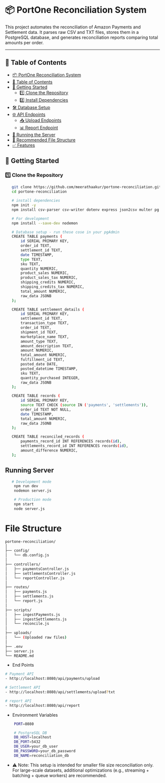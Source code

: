 # 📦 PortOne Reconciliation System

This project automates the reconciliation of Amazon Payments and Settlement data. It parses raw CSV and TXT files, stores them in a PostgreSQL database, and generates reconciliation reports comparing total amounts per order.

---

## 📁 Table of Contents

- [📦 PortOne Reconciliation System](#-portone-reconciliation-system)
- [📁 Table of Contents](#-table-of-contents)
- [🚀 Getting Started](#-getting-started)
  - [1️⃣ Clone the Repository](#1️⃣-clone-the-repository)
  - [2️⃣ Install Dependencies](#2️⃣-install-dependencies)
- [🛠️ Database Setup](#️-database-setup)
- [🌐 API Endpoints](#-api-endpoints)
  - [📥 Upload Endpoints](#-upload-endpoints)
  - [📊 Report Endpoint](#-report-endpoint)
- [🧪 Running the Server](#-running-the-server)
- [📂 Recommended File Structure](#-recommended-file-structure)
- [✅ Features](#-features)

## 🚀 Getting Started

### 1️⃣ Clone the Repository

 ```bash
    git clone https://github.com/meerathaakur/portone-reconciliation.git
    cd portone-reconciliation

    # install dependencies
    npm init -y
    npm install csv-parser csv-writer dotenv express json2csv multer pg readline sequelize

    # For development
    npm install --save-dev nodemon

    # Database setup - run these cose in your pgAdmin
    CREATE TABLE payments (
        id SERIAL PRIMARY KEY,
        order_id TEXT,
        settlement_id TEXT,
        date TIMESTAMP,
        type TEXT,
        sku TEXT,
        quantity NUMERIC,
        product_sales NUMERIC,
        product_sales_tax NUMERIC,
        shipping_credits NUMERIC,
        shipping_credits_tax NUMERIC,
        total_amount NUMERIC,
        raw_data JSONB
    );

    CREATE TABLE settlement_details (
        id SERIAL PRIMARY KEY,
        settlement_id TEXT,
        transaction_type TEXT,
        order_id TEXT,
        shipment_id TEXT,
        marketplace_name TEXT,
        amount_type TEXT,
        amount_description TEXT,
        amount NUMERIC,
        total_amount NUMERIC,
        fulfillment_id TEXT,
        posted_date DATE,
        posted_datetime TIMESTAMP,
        sku TEXT,
        quantity_purchased INTEGER,
        raw_data JSONB
    );

    CREATE TABLE records (
        id SERIAL PRIMARY KEY,
        source TEXT CHECK (source IN ('payments', 'settlements')),
        order_id TEXT NOT NULL,
        date TIMESTAMP,
        total_amount NUMERIC,
        raw_data JSONB
    );

    CREATE TABLE reconciled_records (
        payments_record_id INT REFERENCES records(id),
        settlements_record_id INT REFERENCES records(id),
        amount_difference NUMERIC,
    );
```

## Running Server
```bash
   # Development mode
    npm run dev 
    nodemon server.js

    # Production mode
    npm start
    node server.js
```

# File Structure
```bash
portone-reconciliation/
│
├── config/
│   └── db.config.js
│
├── controllers/
│   ├── paymentsController.js
│   ├── settlementsController.js
│   └── reportController.js
│
├── routes/
│   ├── payments.js
│   ├── settlements.js
│   └── report.js
│
├── scripts/
│   ├── ingestPayments.js
│   ├── ingestSettlements.js
│   └── reconcile.js
│
├── uploads/
│   └── (Uploaded raw files)
│
├── .env
├── server.js
└── README.md
```

* End Points
```bash
# Payment API
- http://localhost:8080/api/payments/upload

# Settlement API
- http://localhost:8080/api/settlements/upload?txt

# report API
- http://localhost:8080/api/report
```


* Environment Variables
```bash
    PORT=8080

    # PostgreSQL DB
    DB_HOST=localhost
    DB_PORT=5432
    DB_USER=your_db_user
    DB_PASSWORD=your_db_password
    DB_NAME=reconciliation_db
```

- ⚠️ Note: This setup is intended for smaller file size reconciliation only. For large-scale  datasets, additional optimizations (e.g., streaming + batching + queue workers) are recommended.